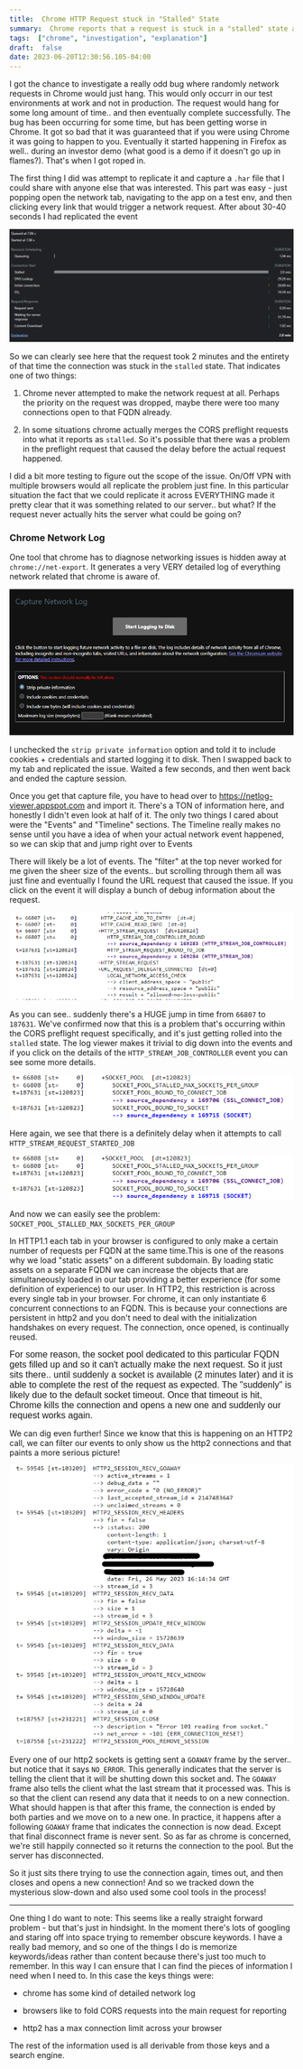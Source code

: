 ```yaml
---
title:  Chrome HTTP Request stuck in "Stalled" State
summary:  Chrome reports that a request is stuck in a "stalled" state and I try and figure out why
tags:  ["chrome", "investigation", "explanation"]
draft:  false
date: 2023-06-20T12:30:56.105-04:00
---
```



I got the chance to investigate a really odd bug where randomly network requests in Chrome would just hang. This would only occurr in our test environments at work and not in production. The request would hang for some long amount of time.. and then eventually complete successfully. The bug has been occurring for some time, but has been getting worse in Chrome. It got so bad that it was guaranteed that if you were using Chrome it was going to happen to you. Eventually it started happening in Firefox as well.. during an investor demo (what good is a demo if it doesn't go up in flames?). That's when I got roped in.

The first thing I did was attempt to replicate it and capture a `.har` file that I could share with anyone else that was interested. This part was easy - just popping open the network tab, navigating to the app on a test env, and then clicking every link that would trigger a network request. After about 30-40 seconds I had replicated the event

![Stuck Stalled...](/img/http2/wait-queue.png)

So we can clearly see here that the request took 2 minutes and the entirety of that time the connection was stuck in the `stalled` state. That indicates one of two things:

1. Chrome never attempted to make the network request at all. Perhaps the priority on the request was dropped, maybe there were too many connections open to that FQDN already.&nbsp;

1. In some situations chrome actually merges the CORS preflight requests into what it reports as `stalled`. So it's possible that there was a problem in the preflight request that caused the delay before the actual request happened.

I did a bit more testing to figure out the scope of the issue. On/Off VPN with multiple browsers would all replicate the problem just fine. In this particular situation the fact that we could replicate it across EVERYTHING made it pretty clear that it was something related to our server.. but what? If the request never actually hits the server what could be going on?

### Chrome Network Log

One tool that chrome has to diagnose networking issues is hidden away at `chrome://net-export`. It generates a very VERY detailed log of everything network related that chrome is aware of.&nbsp;

![Chrome Net Export](/img/http2/net-export.png)

I unchecked the `strip private information` option and told it to include cookies + credentials and started logging it to disk. Then I swapped back to my tab and replicated the issue. Waited a few seconds, and then went back and ended the capture session.

Once you get that capture file, you have to head over to https://netlog-viewer.appspot.com and import it. There's a TON of information here, and honestly I didn't even look at half of it. The only two things I cared about were the "Events" and "Timeline" sections. The Timeline really makes no sense until you have a idea of when your actual network event happened, so we can skip that and jump right over to Events

There will likely be a lot of events. The "filter" at the top never worked for me given the sheer size of the events.. but scrolling through them all was just fine and eventually I found the URL request that caused the issue. If you click on the event it will display a bunch of debug information about the request.&nbsp;

![Event 168281](/img/http2/event-169281.png)

As you can see.. suddenly there's a HUGE jump in time from `66807` to `187631`. We've confirmed now that this is a problem that's occurring within the CORS preflight request specifically, and it's just getting rolled into the `stalled` state. The log viewer makes it trivial to dig down into the events and if you click on the details of the `HTTP_STREAM_JOB_CONTROLLER` event you can see some more details.&nbsp;

![Event 169283](/img/http2/event-169284.png)

Here again, we see that there is a definitely delay when it attempts to call `HTTP_STREAM_REQUEST_STARTED_JOB`&nbsp;

![Event 169284](/img/http2/event-169284.png)

And now we can easily see the problem: `SOCKET_POOL_STALLED_MAX_SOCKETS_PER_GROUP`

In HTTP1.1 each tab in your browser is configured to only make a certain number of requests per FQDN at the same time.This is one of the reasons why we load "static assets" on a different subdomain. By loading static assets on a separate FQDN we can increase the objects that are simultaneously loaded in our tab providing a better experience (for some definition of experience) to our user. In HTTP2, this restriction is across every single tab in your browser. For chrome, it can only instantiate 6 concurrent connections to an FQDN. This is because your connections are persistent in http2 and you don't need to deal with the initialization handshakes on every request. The connection, once opened, is continually reused.&nbsp;

<span style="font-family: sans-serif; font-size: 16px; font-style: normal; font-variant-caps: normal;">For some reason, the socket pool dedicated to this particular FQDN gets filled up and so it can't actually make the next request. So it just sits there.. until suddenly a socket is available (2 minutes later) and it is able to complete the rest of the request as expected. The "suddenly" is likely due to the default socket timeout. Once that timeout is hit, Chrome kills the connection and opens a new one and suddenly our request works again.</span><br>

We can dig even further! Since we know that this is happening on an HTTP2 call, we can filter our events to only show us the http2 connections and that paints a more serious picture!&nbsp;

![GOAWAY](/img/http2/goaway.png)

Every one of our http2 sockets is getting sent a `GOAWAY` frame by the server.. but notice that it says `NO_ERROR`. This generally indicates that the server is telling the client that it will be shutting down this socket and. The `GOAWAY` frame also tells the client what the last stream that it processed was. This is so that the client can resend any data that it needs to on a new connection. What should happen is that after this frame, the connection is ended by both parties and we move on to a new one. In practice, it happens after a following `GOAWAY` frame that indicates the connection is now dead. Except that final disconnect frame is never sent. So as far as chrome is concerned, we're still happily connected so it returns the connection to the pool. But the server has disconnected.

So it just sits there trying to use the connection again, times out, and then closes and opens a new connection! And so we tracked down the mysterious slow-down and also used some cool tools in the process!&nbsp;

---

One thing I do want to note: This seems like a really straight forward problem - but that's just in hindsight. In the moment there's lots of googling and staring off into space trying to remember obscure keywords. I have a really bad memory, and so one of the things I do is memorize keywords/ideas rather than content because there's just too much to remember. In this way I can ensure that I can find the pieces of information I need when I need to. In this case the keys things were: &nbsp;

- chrome has some kind of detailed network log

- browsers like to fold CORS requests into the main request for reporting

- http2 has a max connection limit across your browser

The rest of the information used is all derivable from those keys and a search engine.












    